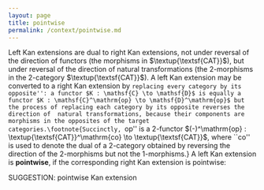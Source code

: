 ```yaml
---
layout: page
title: pointwise
permalink: /context/pointwise.md
---
```

Left Kan extensions are dual to right Kan extensions, not under reversal of the direction of functors (the morphisms in $\textup{\textsf{CAT}}$), but under reversal of the direction of natural transformations (the 2-morphisms in the 2-category $\textup{\textsf{CAT}}$). A left Kan extension may be converted to a right Kan extension by ``replacing every category by its opposite'': a functor $K : \mathsf{C} \to \mathsf{D}$ is equally a functor $K : \mathsf{C}^\mathrm{op} \to \mathsf{D}^\mathrm{op}$ but the process of replacing each category by its opposite reverses the direction of  natural transformations, because their components are morphisms in the opposites of the target categories.\footnote{Succinctly, ``op'' is a 2-functor $(-)^\mathrm{op} : \textup{\textsf{CAT}}^\mathrm{co} \to \textup{\textsf{CAT}}$, where ``co'' is used to denote the dual of a 2-category obtained by reversing the direction of the 2-morphisms but not the 1-morphisms.} A left Kan extension is **pointwise**, if the corresponding right Kan extension is pointwise:

SUGGESTION: pointwise Kan extension